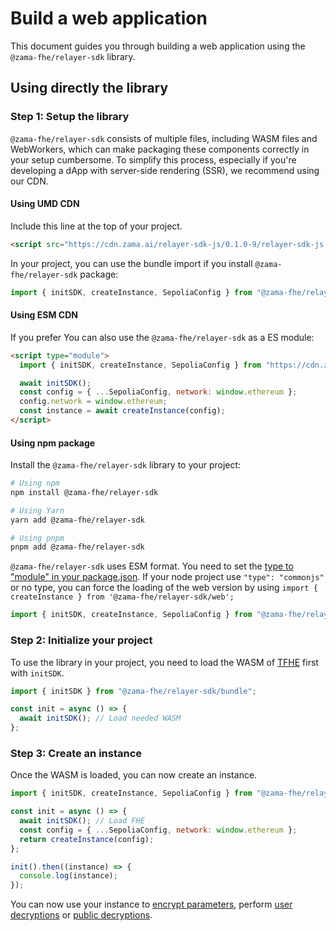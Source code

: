 # Build a web application

This document guides you through building a web application using the `@zama-fhe/relayer-sdk` library.

<!-- NOTE: uncomment once templates are updated to latest testnet -->

<!-- You can either start with a template or directly integrate the library into your project. -->
<!-- ## Using a template -->
<!---->
<!-- `@zama-fhe/relayer-sdk` is working out of the box and we recommend you to use it. We also provide three GitHub templates to start your project with everything set. -->
<!---->
<!-- ### React + TypeScript -->
<!---->
<!-- You can use [this template](https://github.com/zama-ai/fhevmjs-react-template) to start an application with @zama-fhe/relayer-sdk, using Vite + React + TypeScript. -->
<!---->
<!-- ### NextJS + Typescript -->
<!---->
<!-- You can also use [this template](https://github.com/zama-ai/fhevmjs-next-template) to start an application with @zama-fhe/relayer-sdk, using Next + TypeScript. -->
<!---->
<!-- ## Using the mocked coprocessor for frontend -->
<!---->
<!-- As an alternative to use the real coprocessor deployed on Sepolia to help you develop your dApp faster and without needing testnet tokens, you can use a mocked FHEVM. Currently, we recommend you to use the `ConfidentialERC20` dApp example available on the `mockedFrontend` branch of the [React template](https://github.com/zama-ai/fhevm-react-template/tree/mockedFrontend). Follow the README on this branch, and you will be able to deploy exactly the same dApp both on Sepolia as well as on the mocked coprocessor seamlessly. -->
<!---->

## Using directly the library

### Step 1: Setup the library

`@zama-fhe/relayer-sdk` consists of multiple files, including WASM files and WebWorkers, which can make packaging these components correctly in your setup cumbersome. To simplify this process, especially if you're developing a dApp with server-side rendering (SSR), we recommend using our CDN.

#### Using UMD CDN

Include this line at the top of your project.

```html
<script src="https://cdn.zama.ai/relayer-sdk-js/0.1.0-9/relayer-sdk-js.umd.cjs" type="text/javascript"></script>
```

In your project, you can use the bundle import if you install `@zama-fhe/relayer-sdk` package:

```javascript
import { initSDK, createInstance, SepoliaConfig } from "@zama-fhe/relayer-sdk/bundle";
```

#### Using ESM CDN

If you prefer You can also use the `@zama-fhe/relayer-sdk` as a ES module:

```html
<script type="module">
  import { initSDK, createInstance, SepoliaConfig } from "https://cdn.zama.ai/relayer-sdk-js/0.1.0-9/relayer-sdk-js.js";

  await initSDK();
  const config = { ...SepoliaConfig, network: window.ethereum };
  config.network = window.ethereum;
  const instance = await createInstance(config);
</script>
```

#### Using npm package

Install the `@zama-fhe/relayer-sdk` library to your project:

```bash
# Using npm
npm install @zama-fhe/relayer-sdk

# Using Yarn
yarn add @zama-fhe/relayer-sdk

# Using pnpm
pnpm add @zama-fhe/relayer-sdk
```

`@zama-fhe/relayer-sdk` uses ESM format. You need to set the [type to "module" in your package.json](https://nodejs.org/api/packages.html#type). If your node project use `"type": "commonjs"` or no type, you can force the loading of the web version by using `import { createInstance } from '@zama-fhe/relayer-sdk/web';`

```javascript
import { initSDK, createInstance, SepoliaConfig } from "@zama-fhe/relayer-sdk";
```

### Step 2: Initialize your project

To use the library in your project, you need to load the WASM of [TFHE](https://www.npmjs.com/package/tfhe) first with `initSDK`.

```javascript
import { initSDK } from "@zama-fhe/relayer-sdk/bundle";

const init = async () => {
  await initSDK(); // Load needed WASM
};
```

### Step 3: Create an instance

Once the WASM is loaded, you can now create an instance.

```javascript
import { initSDK, createInstance, SepoliaConfig } from "@zama-fhe/relayer-sdk/bundle";

const init = async () => {
  await initSDK(); // Load FHE
  const config = { ...SepoliaConfig, network: window.ethereum };
  return createInstance(config);
};

init().then((instance) => {
  console.log(instance);
});
```

You can now use your instance to [encrypt parameters](./input.md), perform [user decryptions](./user-decryption.md) or [public decryptions](./public-decryption.md).

